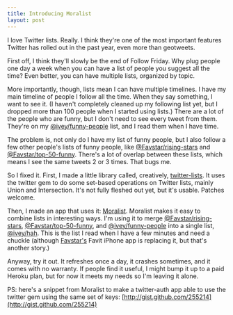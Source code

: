 ```yaml
---
title: Introducing Moralist
layout: post
---
```


I love Twitter lists. Really. I think they're one of the most important features
Twitter has rolled out in the past year, even more than geotweets.

First off, I think they'll slowly be the end of Follow Friday. Why plug people
one day a week when you can have a list of people you suggest all the time?
Even better, you can have multiple lists, organized by topic.

More importantly, though, lists mean I can have multiple timelines. I have my
main timeline of people I follow all the time. When they say something, I want
to see it. (I haven't completely cleaned up my following list yet, but I dropped
more than 100 people when I started using lists.) There are a lot of the people who
are funny, but I don't need to see every tweet from them. They're on my
[@ivey/funny-people](http://twitter.com/ivey/funny-people) list, and I read them when
I have time.

The problem is, not only do I have my list of funny people, but I also follow
a few other people's lists of funny people, like
[@Favstar/rising-stars](http://twitter.com/Favstar/rising-stars) and
[@Favstar/top-50-funny](http://twitter.com/Favstar/top-50-funny). There's a lot
of overlap between these lists, which means I see the same tweets 2 or 3 times.
That bugs me.

So I fixed it. First, I made a little library called, creatively,
[twitter-lists](http://github.com/ivey/twitter-lists). It uses the twitter
gem to do some set-based operations on Twitter lists, mainly Union and
Intersection. It's not fully fleshed out yet, but it's usable. Patches welcome.

Then, I made an app that uses it: [Moralist](http://moralist.gweezlebur.com).
Moralist makes it easy to combine lists in interesting ways. I'm using it to
merge 
[@Favstar/rising-stars](http://twitter.com/Favstar/rising-stars),
[@Favstar/top-50-funny](http://twitter.com/Favstar/top-50-funny), and
[@ivey/funny-people](http://twitter.com/ivey/funny-people) into a single list,
[@ivey/hah](http://twitter.com/ivey/funny-hah). This is the list I read when
I have a few minutes and need a chuckle (although [Favstar's](http://favstar.fm)
Favit iPhone app is replacing it, but that's another story.)

Anyway, try it out. It refreshes once a day, it crashes sometimes, and it
comes with no warranty. If people find it useful, I might bump it up to a paid
Heroku plan, but for now it meets my needs so I'm leaving it alone.

PS: here's a snippet from Moralist to make a twitter-auth app able
to use the twitter gem using the same set of keys:
[http://gist.github.com/255214](http://gist.github.com/255214)
